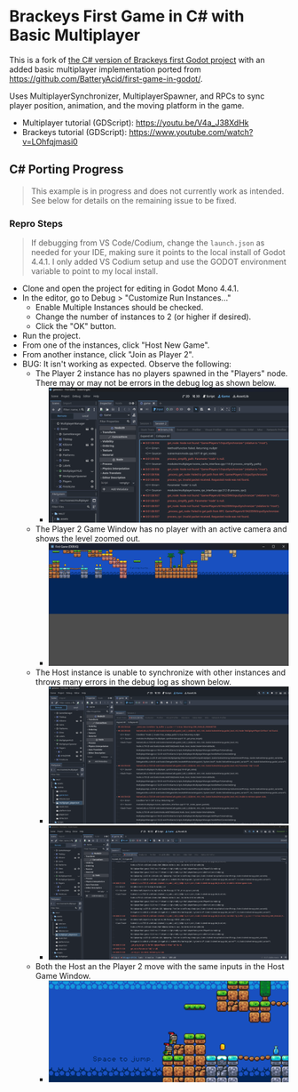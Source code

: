 # Brackeys First Game in C# with Basic Multiplayer

This is a fork of [the C# version of Brackeys first Godot project](https://github.com/brackeys-godot-csharp/first-game-in-godot) with an added basic multiplayer implementation ported from https://github.com/BatteryAcid/first-game-in-godot/.

Uses MultiplayerSynchronizer, MultiplayerSpawner, and RPCs to sync player position, animation, and the moving platform in the game.

- Multiplayer tutorial (GDScript): https://youtu.be/V4a_J38XdHk
- Brackeys tutorial (GDScript): https://www.youtube.com/watch?v=LOhfqjmasi0

## C# Porting Progress
> This example is in progress and does not currently work as intended. See below for details on the remaining issue to be fixed.

### Repro Steps

> If debugging from VS Code/Codium, change the `launch.json` as needed for your IDE, making sure it points to the local install of Godot 4.4.1. I only added VS Codium setup and use the GODOT environment variable to point to my local install.

- Clone and open the project for editing in Godot Mono 4.4.1.
- In the editor, go to Debug > "Customize Run Instances..."
  - Enable Multiple Instances should be checked.
  - Change the number of instances to 2 (or higher if desired).
  - Click the "OK" button.
- Run the project.
- From one of the instances, click "Host New Game".
- From another instance, click "Join as Player 2".
- BUG: It isn't working as expected. Observe the following:
  - The Player 2 instance has no players spawned in the "Players" node. There may or may not be errors in the debug log as shown below.
    - ![Player2Instance.png](https://github.com/bclewi/brackeys-godot-csharp.first-game-in-godot/blob/main/screenshots/Player2Instance.png?raw=true)
  - The Player 2 Game Window has no player with an active camera and shows the level zoomed out.
    - ![Player2InstanceGameWindow.png](https://github.com/bclewi/brackeys-godot-csharp.first-game-in-godot/blob/main/screenshots/Player2InstanceGameWindow.png?raw=true)
  - The Host instance is unable to synchronize with other instances and throws many errors in the debug log as shown below.
    - ![HostInstance1.png](https://github.com/bclewi/brackeys-godot-csharp.first-game-in-godot/blob/main/screenshots/HostInstance1.png?raw=true)
     - ![HostInstance2.png](https://github.com/bclewi/brackeys-godot-csharp.first-game-in-godot/blob/main/screenshots/HostInstance2.png?raw=true)
  - Both the Host an the Player 2 move with the same inputs in the Host Game Window.
    - ![HostInstanceGameWindow.png](https://github.com/bclewi/brackeys-godot-csharp.first-game-in-godot/blob/main/screenshots/HostInstanceGameWindow.png?raw=true)

